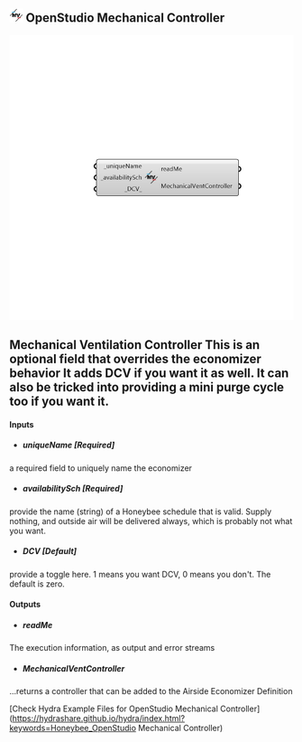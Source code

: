 ## ![](../../images/icons/OpenStudio_Mechanical_Controller.png) OpenStudio Mechanical Controller

![](../../images/components/OpenStudio_Mechanical_Controller.png)

Mechanical Ventilation Controller
 This is an optional field that overrides the economizer behavior
 It adds DCV if you want it as well.
 It can also be tricked into providing a mini purge cycle too if you want it.
 -
 

#### Inputs
* ##### uniqueName [Required]
a required field to uniquely name the economizer
* ##### availabilitySch [Required]
provide the name (string) of a Honeybee schedule that is valid.  Supply nothing, and outside air will be delivered always, which is probably not what you want.
* ##### DCV [Default]
provide a toggle here.  1 means you want DCV, 0 means you don't.  The default is zero.

#### Outputs
* ##### readMe
The execution information, as output and error streams
* ##### MechanicalVentController
...returns a controller that can be added to the Airside Economizer Definition


[Check Hydra Example Files for OpenStudio Mechanical Controller](https://hydrashare.github.io/hydra/index.html?keywords=Honeybee_OpenStudio Mechanical Controller)